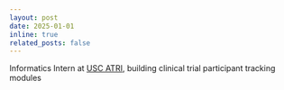 ```yaml
---
layout: post
date: 2025-01-01 
inline: true
related_posts: false
---
```


Informatics Intern at [USC ATRI](https://atri.usc.edu/), building clinical trial participant tracking modules
